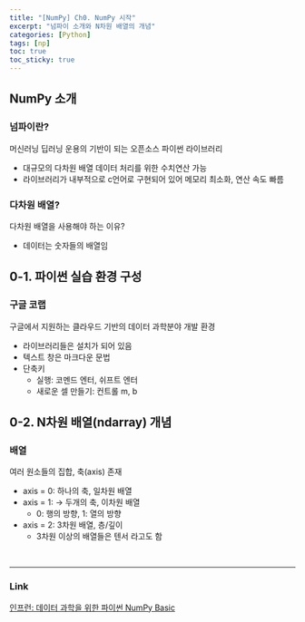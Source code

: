 ```yaml
---
title: "[NumPy] Ch0. NumPy 시작"
excerpt: "넘파이 소개와 N차원 배열의 개념"
categories: [Python]
tags: [np]
toc: true
toc_sticky: true
---
```


## NumPy 소개
### 넘파이란?
머신러닝 딥러닝 운용의 기반이 되는 오픈소스 파이썬 라이브러리
* 대규모의 다차원 배열 데이터 처리를 위한 수치연산 가능
* 라이브러리가 내부적으로 c언어로 구현되어 있어 메모리 최소화, 연산 속도 빠름

### 다차원 배열?
다차원 배열을 사용해야 하는 이유?
* 데이터는 숫자들의 배열임


## 0-1. 파이썬 실습 환경 구성
### 구글 코랩
구글에서 지원하는 클라우드 기반의 데이터 과학분야 개발 환경
* 라이브러리들은 설치가 되어 있음
* 텍스트 창은 마크다운 문법
* 단축키
   * 실행: 코멘드 엔터, 쉬프트 엔터
   * 새로운 셀 만들기: 컨트롤 m, b


## 0-2. N차원 배열(ndarray) 개념
### 배열
여러 원소들의 집합, 축(axis) 존재 
* axis = 0: 하나의 축, 일차원 배열
* axis = 1: -> 두개의 축, 이차원 배열
   * 0: 행의 방향, 1: 열의 방향
* axis = 2: 3차원 배열, 층/깊이
   * 3차원 이상의 배열들은 텐서 라고도 함

<br/>

*** 

### Link
[인프런: 데이터 과학을 위한 파이썬 NumPy Basic](https://www.inflearn.com/course/데이터-과학-넘파이-기본/dashboard)